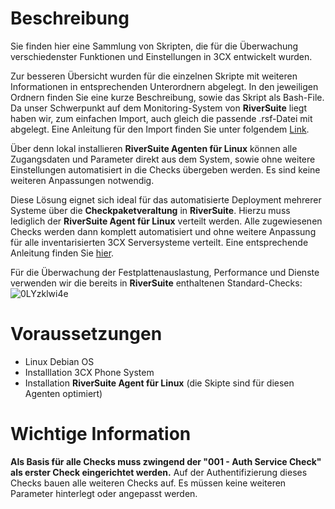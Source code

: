 # Beschreibung

Sie finden hier eine Sammlung von Skripten, die für die Überwachung verschiedenster Funktionen und Einstellungen in 3CX entwickelt wurden.

Zur besseren Übersicht wurden für die einzelnen Skripte mit weiteren Informationen in entsprechenden Unterordnern abgelegt. In den jeweiligen Ordnern finden Sie eine kurze Beschreibung, sowie das Skript als Bash-File. Da unser Schwerpunkt auf dem Monitoring-System von **RiverSuite** liegt haben wir, zum einfachen Import, auch gleich die passende .rsf-Datei mit abgelegt. 
Eine Anleitung für den Import finden Sie unter folgendem <a href="https://github.com/aconitas/3CX-Monitoring/blob/main/HowToImportScripts.md">Link</a>.

Über denn lokal installieren **RiverSuite Agenten für Linux** können alle Zugangsdaten und Parameter direkt aus dem System, sowie ohne weitere Einstellungen automatisiert in die Checks übergeben werden. Es sind keine weiteren Anpassungen notwendig.

Diese Lösung eignet sich ideal für das automatisierte Deployment mehrerer Systeme über die **Checkpaketveraltung** in **RiverSuite**. Hierzu muss lediglich der **RiverSuite Agent für Linux** verteilt werden. Alle zugewiesenen Checks werden dann komplett automatisiert und ohne weitere Anpassung für alle inventarisierten 3CX Serversysteme verteilt.
Eine entsprechende Anleitung finden Sie <a href="https://github.com/aconitas/3CX-Monitoring/blob/main/Scripts%20(use%20with%20local%20Linux%20Monitoring%20Agent)/Checkpaketverwaltung.md">hier</a>.

Für die Überwachung der Festplattenauslastung, Performance und Dienste verwenden wir die bereits in **RiverSuite** enthaltenen Standard-Checks:
![0LYzklwi4e](https://user-images.githubusercontent.com/119604651/208267755-63577dfc-ab90-4c61-bcec-565e6acb6a75.png)


# Voraussetzungen 
- Linux Debian OS
- Installlation 3CX Phone System
- Installation **RiverSuite Agent für Linux** (die Skipte sind für diesen Agenten optimiert)

# Wichtige Information
**Als Basis für alle Checks muss zwingend der "001 - Auth Service Check" als erster Check eingerichtet werden.** Auf der Authentifizierung dieses Checks bauen alle weiteren Checks auf. Es müssen keine weiteren Parameter hinterlegt oder angepasst werden.
